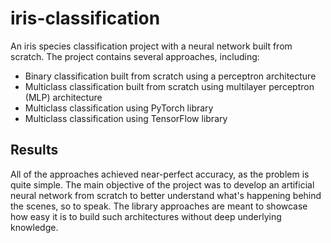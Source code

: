 # iris-classification
An iris species classification project with a neural network built from scratch. The project contains several approaches, including:
- Binary classification built from scratch using a perceptron architecture
- Multiclass classification built from scratch using multilayer perceptron (MLP) architecture
- Multiclass classification using PyTorch library 
- Multiclass classification using TensorFlow library  

## Results
All of the approaches achieved near-perfect accuracy, as the problem is quite simple. The main objective of the project was to develop an artificial neural network from scratch to better understand what's happening behind the scenes, so to speak. The library approaches are meant to showcase how easy it is to build such architectures without deep underlying knowledge.